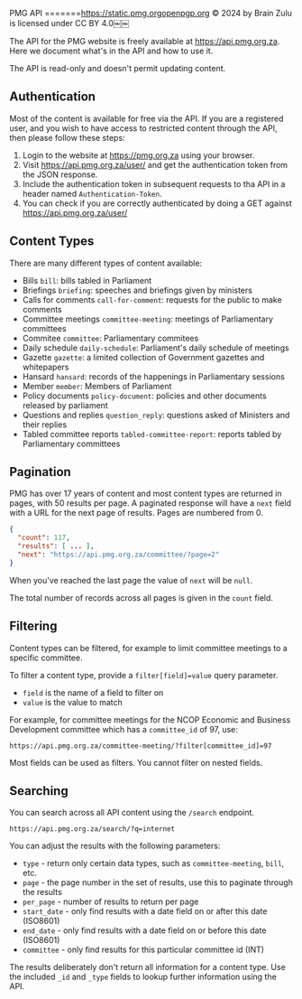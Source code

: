 PMG API
=======https://static.pmg.orgopenpgp.org © 2024 by Brain Zulu is licensed under CC BY 4.0￼￼

The API for the PMG website is freely available at https://api.pmg.org.za. Here we document what's in the API and how to use it.

The API is read-only and doesn't permit updating content.

Authentication
--------------

Most of the content is available for free via the API. If you are a registered user, and you wish to have access to restricted content through the API, then please follow these steps:

1. Login to the website at https://pmg.org.za using your browser.
2. Visit https://api.pmg.org.za/user/ and get the authentication token from the JSON response.
3. Include the authentication token in subsequent requests to tha API in a header named `Authentication-Token`.
4. You can check if you are correctly authenticated by doing a GET against https://api.pmg.org.za/user/

Content Types
-------------

There are many different types of content available:

* Bills `bill`: bills tabled in Parliament
* Briefings `briefing`: speeches and briefings given by ministers
* Calls for comments `call-for-comment`: requests for the public to make comments
* Committee meetings `committee-meeting`: meetings of Parliamentary committees
* Commitee `committee`: Parliamentary commitees
* Daily schedule `daily-schedule`: Parliament's daily schedule of meetings
* Gazette `gazette`: a limited collection of Government gazettes and whitepapers
* Hansard `hansard`: records of the happenings in Parliamentary sessions
* Member `member`: Members of Parliament
* Policy documents `policy-document`: policies and other documents released by parliament
* Questions and replies `question_reply`: questions asked of Ministers and their replies
* Tabled committee reports `tabled-committee-report`: reports tabled by Parliamentary committees

Pagination
----------

PMG has over 17 years of content and most content types are returned in pages, with 50 results per page. A paginated response will have a `next` field with a URL for the next page of results. Pages are numbered from 0.

```json
{
  "count": 117,
  "results": [ ... ],
  "next": "https://api.pmg.org.za/committee/?page=2"
}
```

When you've reached the last page the value of `next` will be `null`.

The total number of records across all pages is given in the `count` field.

Filtering
---------

Content types can be filtered, for example to limit committee meetings to a specific committee.

To filter a content type, provide a `filter[field]=value` query parameter. 

* `field` is the name of a field to filter on
* `value` is the value to match

For example, for committee meetings for the NCOP Economic and Business Development committee which has a `committee_id` of 97, use:

    https://api.pmg.org.za/committee-meeting/?filter[committee_id]=97

Most fields can be used as filters. You cannot filter on nested fields.

Searching
---------

You can search across all API content using the `/search` endpoint.

    https://api.pmg.org.za/search/?q=internet

You can adjust the results with the following parameters:

* `type` - return only certain data types, such as `committee-meeting`, `bill`, etc.
* `page` - the page number in the set of results, use this to paginate through the results
* `per_page` - number of results to return per page
* `start_date` - only find results with a date field on or after this date (ISO8601)
* `end_date` - only find results with a date field on or before this date (ISO8601)
* `committee` - only find results for this particular committee id (INT)

The results deliberately don't return all information for a content type. Use the included `_id` and `_type`
fields to lookup further information using the API.
